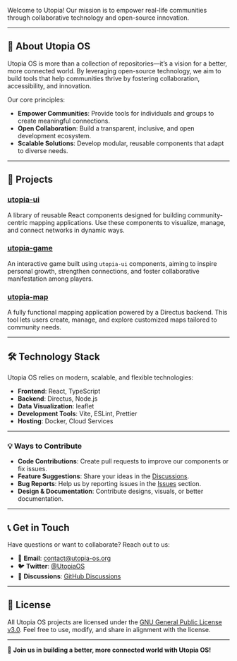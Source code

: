 Welcome to Utopia! Our mission is to empower real-life communities through collaborative technology and open-source innovation.

---

## 🚀 About Utopia OS

Utopia OS is more than a collection of repositories—it’s a vision for a better, more connected world. By leveraging open-source technology, we aim to build tools that help communities thrive by fostering collaboration, accessibility, and innovation.

Our core principles:
- **Empower Communities**: Provide tools for individuals and groups to create meaningful connections.
- **Open Collaboration**: Build a transparent, inclusive, and open development ecosystem.
- **Scalable Solutions**: Develop modular, reusable components that adapt to diverse needs.

---

## 🌟 Projects

### [**utopia-ui**](https://github.com/utopia-os/utopia-ui)
A library of reusable React components designed for building community-centric mapping applications. Use these components to visualize, manage, and connect networks in dynamic ways.

### [**utopia-game**](https://github.com/utopia-os/utopia-game)
An interactive game built using `utopia-ui` components, aiming to inspire personal growth, strengthen connections, and foster collaborative manifestation among players.

### [**utopia-map**](https://github.com/utopia-os/utopia-map)
A fully functional mapping application powered by a Directus backend. This tool lets users create, manage, and explore customized maps tailored to community needs.

---

## 🛠️ Technology Stack

Utopia OS relies on modern, scalable, and flexible technologies:

- **Frontend**: React, TypeScript
- **Backend**: Directus, Node.js
- **Data Visualization**: leaflet
- **Development Tools**: Vite, ESLint, Prettier
- **Hosting**: Docker, Cloud Services

---

### 💡 Ways to Contribute
- **Code Contributions**: Create pull requests to improve our components or fix issues.
- **Feature Suggestions**: Share your ideas in the [Discussions](https://github.com/utopia-os/utopia-ui/discussions).
- **Bug Reports**: Help us by reporting issues in the [Issues](https://github.com/utopia-os/utopia-ui/issues) section.
- **Design & Documentation**: Contribute designs, visuals, or better documentation.

---

## 📞 Get in Touch

Have questions or want to collaborate? Reach out to us:

- 📧 **Email**: contact@utopia-os.org
- 🐦 **Twitter**: [@UtopiaOS](https://twitter.com/UtopiaOS)
- 💬 **Discussions**: [GitHub Discussions](https://github.com/utopia-os/utopia-ui/discussions)

---

## 📜 License

All Utopia OS projects are licensed under the [GNU General Public License v3.0](https://github.com/utopia-os/utopia-ui/blob/main/LICENSE). Feel free to use, modify, and share in alignment with the license.

---

🌟 **Join us in building a better, more connected world with Utopia OS!**  
